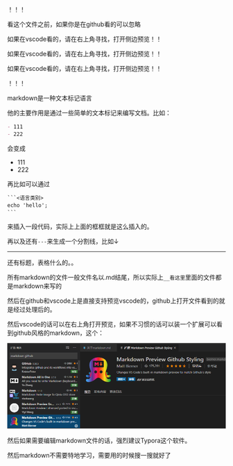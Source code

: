 ！！！

看这个文件之前，如果你是在github看的可以忽略

如果在vscode看的，请在右上角寻找，打开侧边预览！！

如果在vscode看的，请在右上角寻找，打开侧边预览！！

如果在vscode看的，请在右上角寻找，打开侧边预览！！

！！！



markdown是一种文本标记语言

他的主要作用是通过一些简单的文本标记来编写文档。比如：

```markdown
- 111
- 222
```

会变成

- 111
- 222

再比如可以通过

```markdown
​```<语言类别>
echo 'hello';
​```
```

来插入一段代码，实际上上面的框框就是这么插入的。

再以及还有`---`来生成一个分割线，比如↓

---

还有标题，表格什么的。。



所有markdown的文件一般文件名以.md结尾，所以实际上`__看这里`里面的文件都是markdown来写的

然后在github和vscode上是直接支持预览vscode的，github上打开文件看到的就是经过处理后的。

然后vscode的话可以在右上角打开预览，如果不习惯的话可以装一个扩展可以看到github风格的markdown，这个：

![image-20200127143121494](images\6.png)



然后如果需要编辑markdown文件的话，强烈建议Typora这个软件。

然后markdown不需要特地学习，需要用的时候搜一搜就好了